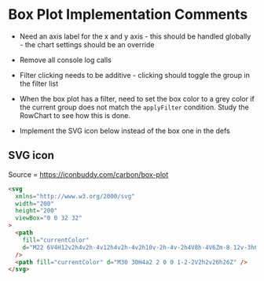 # Box Plot Implementation Comments

- Need an axis label for the x and y axis - this should be handled globally - the chart settings should be an override

- Remove all console log calls
- Filter clicking needs to be additive - clicking should toggle the group in the filter list
- When the box plot has a filter, need to set the box color to a grey color if the current group does not match the `applyFilter` condition. Study the RowChart to see how this is done.
- Implement the SVG icon below instead of the box one in the defs

## SVG icon

Source = <https://iconbuddy.com/carbon/box-plot>

```html
<svg
  xmlns="http://www.w3.org/2000/svg"
  width="200"
  height="200"
  viewBox="0 0 32 32"
>
  <path
    fill="currentColor"
    d="M22 6V4H12v2h4v2h-4v12h4v2h-4v2h10v-2h-4v-2h4V8h-4V6Zm-8 12v-3h6v3Zm6-5h-6v-3h6Z"
  />
  <path fill="currentColor" d="M30 30H4a2 2 0 0 1-2-2V2h2v26h26Z" />
</svg>
```

